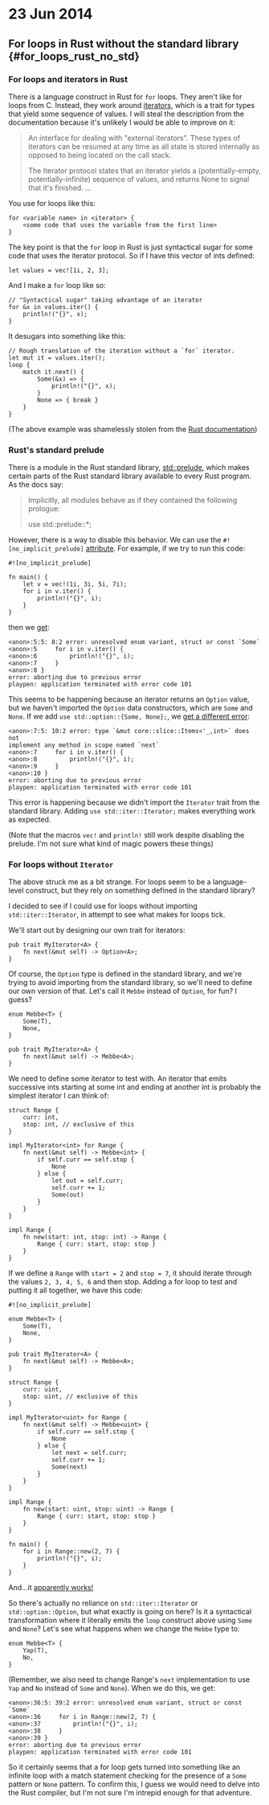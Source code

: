 # 23 Jun 2014
## For loops in Rust without the standard library {#for_loops_rust_no_std}

### For loops and iterators in Rust
There is a language construct in Rust for `for` loops. They aren't like for loops from C. Instead, they work around [iterators](http://doc.rust-lang.org/std/iter/), which is a trait for types that yield some sequence of values. I will steal the description from the documentation because it's unlikely I would be able to improve on it:

  > An interface for dealing with "external iterators". These types of iterators can be resumed at any time as all state is stored internally as opposed to being located on the call stack.
  >
  > The Iterator protocol states that an iterator yields a (potentially-empty, potentially-infinite) sequence of values, and returns None to signal that it's finished. ...

You use for loops like this:

    for <variable name> in <iterator> {
        <some code that uses the variable from the first line>
    }

The key point is that the `for` loop in Rust is just syntactical sugar for some code that uses the iterator protocol. So if I have this vector of ints defined:

    let values = vec![1i, 2, 3];

And I make a `for` loop like so:

    // "Syntactical sugar" taking advantage of an iterator
    for &x in values.iter() {
        println!("{}", x);
    }

It desugars into something like this:

    // Rough translation of the iteration without a `for` iterator.
    let mut it = values.iter();
    loop {
        match it.next() {
            Some(&x) => {
                println!("{}", x);
            }
            None => { break }
        }
    }

(The above example was shamelessly stolen from the [Rust documentation](http://doc.rust-lang.org/std/iter/index.html))


### Rust's standard prelude
There is a module in the Rust standard library, [std::prelude](http://doc.rust-lang.org/std/prelude/), which makes certain parts of the Rust standard library available to every Rust program. As the docs say:

  > Implicitly, all modules behave as if they contained the following prologue:
  >
  > use std::prelude::*;

However, there is a way to disable this behavior. We can use the `#![no_implicit_prelude]` [attribute](http://doc.rust-lang.org/rust.html#attributes). For example, if we try to run this code:


    #![no_implicit_prelude]

    fn main() {
        let v = vec!(1i, 3i, 5i, 7i);
        for i in v.iter() {
            println!("{}", i);
        }
    }

then we [get](http://is.gd/wA1doM):

    <anon>:5:5: 8:2 error: unresolved enum variant, struct or const `Some`
    <anon>:5     for i in v.iter() {
    <anon>:6         println!("{}", i);
    <anon>:7     }
    <anon>:8 }
    error: aborting due to previous error
    playpen: application terminated with error code 101

This seems to be happening because an iterator returns an `Option` value, but we haven't imported the `Option` data constructors, which are `Some` and `None`. If we add `use std::option::{Some, None};`, we [get a different error](http://is.gd/3tFUHB):

    <anon>:7:5: 10:2 error: type `&mut core::slice::Items<'_,int>` does not 
    implement any method in scope named `next`
    <anon>:7     for i in v.iter() {
    <anon>:8         println!("{}", i);
    <anon>:9     }
    <anon>:10 }
    error: aborting due to previous error
    playpen: application terminated with error code 101

This error is happening because we didn't import the `Iterator` trait from the standard library. Adding `use std::iter::Iterator;` makes everything work as expected.

(Note that the macros `vec!` and `println!` still work despite disabling the prelude. I'm not sure what kind of magic powers these things)


### For loops without `Iterator`
The above struck me as a bit strange. For loops seem to be a language-level construct, but they rely on something defined in the standard library? 

I decided to see if I could use for loops without importing `std::iter::Iterator`, in attempt to see what makes for loops tick.

We'll start out by designing our own trait for iterators:

    pub trait MyIterator<A> {
        fn next(&mut self) -> Option<A>;
    }

Of course, the `Option` type is defined in the standard library, and we're trying to avoid importing from the standard library, so we'll need to define our own version of that. Let's call it `Mebbe` instead of `Option`, for fun? I guess?

    enum Mebbe<T> {
        Some(T),
        None,
    }

    pub trait MyIterator<A> {
        fn next(&mut self) -> Mebbe<A>;
    }

We need to define some iterator to test with. An iterator that emits successive ints starting at some int and ending at another int is probably the simplest iterator I can think of:

    struct Range {
        curr: int,
        stop: int, // exclusive of this
    }

    impl MyIterator<int> for Range {
        fn next(&mut self) -> Mebbe<int> {
            if self.curr == self.stop {
                None
            } else {
                let out = self.curr;
                self.curr += 1;
                Some(out)
            }
        }
    }

    impl Range {
        fn new(start: int, stop: int) -> Range {
            Range { curr: start, stop: stop }
        }
    }

If we define a `Range` with `start = 2` and `stop = 7`, it should iterate through the values `2, 3, 4, 5, 6` and then stop. Adding a for loop to test and putting it all together, we have this code:


    #![no_implicit_prelude]

    enum Mebbe<T> {
        Some(T),
        None,
    }

    pub trait MyIterator<A> {
        fn next(&mut self) -> Mebbe<A>;
    }

    struct Range {
        curr: uint,
        stop: uint, // exclusive of this
    }

    impl MyIterator<uint> for Range {
        fn next(&mut self) -> Mebbe<uint> {
            if self.curr == self.stop {
                None
            } else {
                let next = self.curr;
                self.curr += 1;
                Some(next)
            }
        }
    }

    impl Range {
        fn new(start: uint, stop: uint) -> Range {
            Range { curr: start, stop: stop }
        }
    }

    fn main() {
        for i in Range::new(2, 7) {
            println!("{}", i);
        }
    }

And...it [apparently works!](http://is.gd/CpxrdP)

So there's actually no reliance on `std::iter::Iterator` or `std::option::Option`, but what exactly is going on here? Is it a syntactical transformation where it literally emits the `loop` construct above using `Some` and `None`? Let's see what happens when we change the `Mebbe` type to:

    enum Mebbe<T> {
        Yap(T),
        No,
    }

(Remember, we also need to change Range's `next` implementation to use `Yap` and `No` instead of `Some` and `None`). When we do this, we get:

    <anon>:36:5: 39:2 error: unresolved enum variant, struct or const `Some`
    <anon>:36     for i in Range::new(2, 7) {
    <anon>:37         println!("{}", i);
    <anon>:38     }
    <anon>:39 }
    error: aborting due to previous error
    playpen: application terminated with error code 101

So it certainly seems that a for loop gets turned into something like an infinite loop with a match statement checking for the presence of a `Some` pattern or `None` pattern. To confirm this, I guess we would need to delve into the Rust compiler, but I'm not sure I'm intrepid enough for that adventure.
